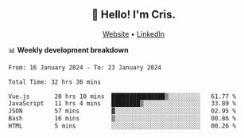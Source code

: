 
<h2 align="center">👋 Hello! I'm Cris.</h2>
<p align="center">
  <a href="https://www.criscunas.dev">Website</a> •
  <a href="https://www.linkedin.com/in/cristophercunas/">LinkedIn</a> 
</p>


📊 **Weekly development breakdown**
<!--START_SECTION:waka-->

```txt
From: 16 January 2024 - To: 23 January 2024

Total Time: 32 hrs 36 mins

Vue.js       20 hrs 10 mins  ███████████████▒░░░░░░░░░   61.77 %
JavaScript   11 hrs 4 mins   ████████▒░░░░░░░░░░░░░░░░   33.89 %
JSON         57 mins         ▓░░░░░░░░░░░░░░░░░░░░░░░░   02.95 %
Bash         16 mins         ▒░░░░░░░░░░░░░░░░░░░░░░░░   00.86 %
HTML         5 mins          ░░░░░░░░░░░░░░░░░░░░░░░░░   00.26 %
```

<!--END_SECTION:waka-->
